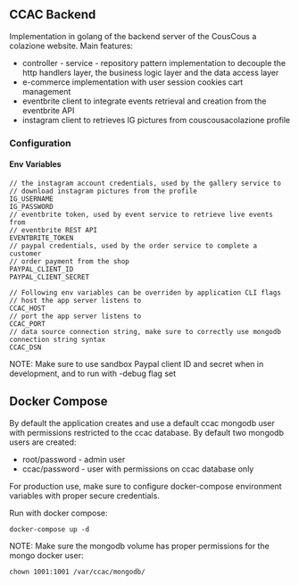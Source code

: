 ## CCAC Backend
Implementation in golang of the backend server of the CousCous a colazione website.
Main features:
 - controller - service - repository pattern implementation to decouple 
the http handlers layer, the business logic layer and the data access layer
 - e-commerce implementation with user session cookies cart management
 - eventbrite client to integrate events retrieval and creation from the eventbrite API
 - instagram client to retrieves IG pictures from couscousacolazione profile

### Configuration
#### Env Variables
```
// the instagram account credentials, used by the gallery service to 
// download instagram pictures from the profile
IG_USERNAME
IG_PASSWORD
// eventbrite token, used by event service to retrieve live events from 
// eventbrite REST API
EVENTBRITE_TOKEN
// paypal credentials, used by the order service to complete a customer
// order payment from the shop
PAYPAL_CLIENT_ID
PAYPAL_CLIENT_SECRET

// Following env variables can be overriden by application CLI flags
// host the app server listens to
CCAC_HOST
// port the app server listens to
CCAC_PORT
// data source connection string, make sure to correctly use mongodb connection string syntax
CCAC_DSN
```
NOTE: Make sure to use sandbox Paypal client ID and secret when in development, and to run with -debug flag set

## Docker Compose
By default the application creates and use a default ccac mongodb user with permissions restricted to the ccac database.
By default two mongodb users are created:
 - root/password - admin user
 - ccac/password - user with permissions on ccac database only

For production use, make sure to configure docker-compose environment variables with proper secure credentials.

Run with docker compose:
```
docker-compose up -d
```

NOTE: Make sure the mongodb volume has proper permissions for the mongo docker user:
```
chown 1001:1001 /var/ccac/mongodb/
```


